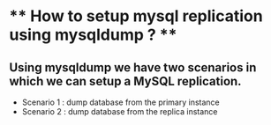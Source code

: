 # ** How to setup mysql replication using mysqldump ? **
## Using mysqldump we have two scenarios in which we can setup a MySQL replication.
- Scenario 1 : dump database from the primary instance
- Scenario 2 : dump database from the replica instance 
